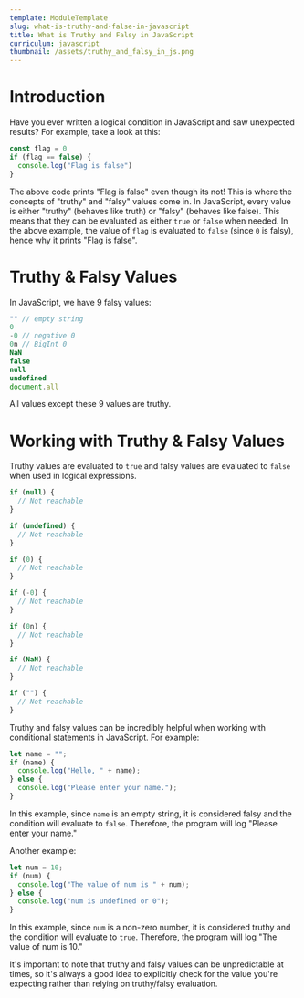 ```yaml
---
template: ModuleTemplate
slug: what-is-truthy-and-false-in-javascript
title: What is Truthy and Falsy in JavaScript
curriculum: javascript
thumbnail: /assets/truthy_and_falsy_in_js.png
---
```


# Introduction

Have you ever written a logical condition in JavaScript and saw unexpected results?
For example, take a look at this:

```js
const flag = 0
if (flag == false) {
  console.log("Flag is false")
}
```

The above code prints "Flag is false" even though its not!
This is where the concepts of "truthy" and "falsy" values come in.
In JavaScript, every value is either "truthy" (behaves like truth) or "falsy" (behaves like false).
This means that they can be evaluated as either `true` or `false` when needed.
In the above example, the value of `flag` is evaluated to `false` (since `0` is falsy), hence why it prints "Flag is false".

# Truthy & Falsy Values

In JavaScript, we have 9 falsy values:

```js
"" // empty string
0
-0 // negative 0
0n // BigInt 0
NaN
false
null
undefined
document.all
```

All values except these 9 values are truthy.

# Working with Truthy & Falsy Values

Truthy values are evaluated to `true` and falsy values are evaluated to `false` when used in logical expressions.

```js
if (null) {
  // Not reachable
}

if (undefined) {
  // Not reachable
}

if (0) {
  // Not reachable
}

if (-0) {
  // Not reachable
}

if (0n) {
  // Not reachable
}

if (NaN) {
  // Not reachable
}

if ("") {
  // Not reachable
}
```

Truthy and falsy values can be incredibly helpful when working with conditional statements in JavaScript.
For example:

```js
let name = "";
if (name) {
  console.log("Hello, " + name);
} else {
  console.log("Please enter your name.");
}
```

In this example, since `name` is an empty string, it is considered falsy and the condition will evaluate to `false`.
Therefore, the program will log "Please enter your name."

Another example:

```js
let num = 10;
if (num) {
  console.log("The value of num is " + num);
} else {
  console.log("num is undefined or 0");
}
```

In this example, since `num` is a non-zero number, it is considered truthy and the condition will evaluate to `true`.
Therefore, the program will log "The value of num is 10."

It's important to note that truthy and falsy values can be unpredictable at times, so it's always a good idea to explicitly check for the value you're expecting rather than relying on truthy/falsy evaluation.
